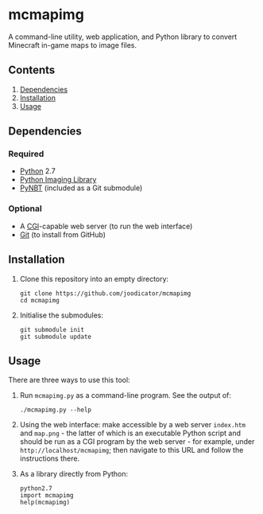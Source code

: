 # mcmapimg
A command-line utility, web application, and Python library to convert Minecraft in-game maps to image files.

## Contents
1. [Dependencies](#dependencies)
2. [Installation](#installation)
3. [Usage](#usage)

## Dependencies

### Required
* [Python](http://python.org) 2.7
* [Python Imaging Library](https://pypi.python.org/pypi/PIL)
* [PyNBT](//github.com/TkTech/PyNBT) (included as a Git submodule)

### Optional
* A [CGI](https://www.w3.org/CGI/)-capable web server (to run the web interface)
* [Git](https://git-scm.com/) (to install from GitHub)

## Installation
1.  Clone this repository into an empty directory:
    ```
    git clone https://github.com/joodicator/mcmapimg
    cd mcmapimg
    ```

2.  Initialise the submodules:
    ```
    git submodule init
    git submodule update
    ```

## Usage
There are three ways to use this tool:

1.  Run `mcmapimg.py` as a command-line program. See the output of:
    ```
    ./mcmapimg.py --help
    ```

2.  Using the web interface: make accessible by a web server `index.htm` and `map.png` - the latter of which is an executable Python script and should be run as a CGI program by the web server - for example, under `http://localhost/mcmapimg`; then navigate to this URL and follow the instructions there.

3.  As a library directly from Python:
    ```
    python2.7
    import mcmapimg
    help(mcmapimg)
    ```
